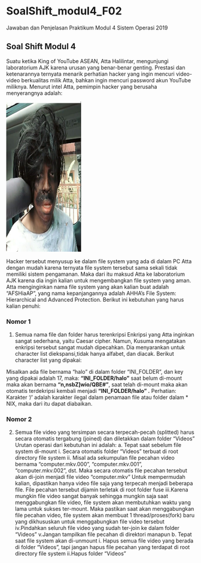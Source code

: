 # SoalShift_modul4_F02
Jawaban dan Penjelasan Praktikum Modul 4 Sistem Operasi 2019

## Soal Shift Modul 4
Suatu ketika King of YouTube ASEAN, Atta Halilintar, mengunjungi laboratorium AJK karena urusan yang benar-benar genting. Prestasi dan ketenarannya ternyata menarik perhatian hacker yang ingin mencuri video-video berkualitas milik Atta, bahkan ingin mencuri password akun YouTube miliknya. Menurut intel Atta, pemimpin hacker yang berusaha menyerangnya adalah:

<img src="https://github.com/WasilatulDN/SoalShift_modul4_F02/blob/master/atta.png" width="200" height="400">

Hacker tersebut menyusup ke dalam file system yang ada di dalam PC Atta dengan mudah karena ternyata file system tersebut sama sekali tidak memiliki sistem pengamanan. Maka dari itu maksud Atta ke laboratorium AJK karena dia ingin kalian untuk mengembangkan file system yang aman.
Atta menginginkan nama file system yang akan kalian buat adalah “AFSHiaAP”, yang nama kepanjangannya adalah AHHA’s File System: Hierarchical and Advanced Protection. Berikut ini kebutuhan yang harus kalian penuhi:

### Nomor 1
1. Semua nama file dan folder harus terenkripsi
Enkripsi yang Atta inginkan sangat sederhana, yaitu Caesar cipher. Namun, Kusuma mengatakan enkripsi tersebut sangat mudah dipecahkan. Dia menyarankan untuk character list diekspansi,tidak hanya alfabet, dan diacak. Berikut character list yang dipakai:

Misalkan ada file bernama “halo” di dalam folder “INI_FOLDER”, dan key yang dipakai adalah 17, maka:
__“INI_FOLDER/halo”__ saat belum di-mount maka akan bernama __“n,nsbZ]wio/QBE#”__, saat telah di-mount maka akan otomatis terdekripsi kembali menjadi __“INI_FOLDER/halo” .__
Perhatian: Karakter ‘/’ adalah karakter ilegal dalam penamaan file atau folder dalam * NIX, maka dari itu dapat diabaikan.

### Nomor 2
2. Semua file video yang tersimpan secara terpecah-pecah (splitted) harus secara otomatis tergabung (joined) dan diletakkan dalam folder “Videos”
Urutan operasi dari kebutuhan ini adalah:
    a. Tepat saat sebelum file system di-mount
        i.  Secara otomatis folder “Videos” terbuat di root directory file system
        ii. Misal ada sekumpulan file pecahan video bernama “computer.mkv.000”, “computer.mkv.001”,                   “computer.mkv.002”, dst. Maka secara otomatis file pecahan tersebut akan di-join menjadi file             video “computer.mkv”
            Untuk mempermudah kalian, dipastikan hanya video file saja yang terpecah menjadi beberapa                 file. File pecahan tersebut dijamin terletak di root folder fuse
        iii.Karena mungkin file video sangat banyak sehingga mungkin saja saat menggabungkan file video,             file system akan membutuhkan waktu yang lama untuk sukses ter-mount. Maka pastikan saat akan             menggabungkan file pecahan video, file system akan membuat 1 thread/proses(fork) baru yang               dikhususkan untuk menggabungkan file video tersebut
         iv.Pindahkan seluruh file video yang sudah ter-join ke dalam folder “Videos”
          v.Jangan tampilkan file pecahan di direktori manapun
    b. Tepat saat file system akan di-unmount
        i. Hapus semua file video yang berada di folder “Videos”, tapi jangan hapus file pecahan yang                terdapat di root directory file system
        ii.Hapus folder “Videos” 


